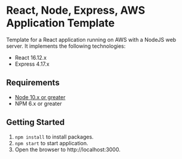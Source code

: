 # React, Node, Express, AWS Application Template

Template for a React application running on AWS with a NodeJS web server. It implements the following technologies:

* React 16.12.x
* Express 4.17.x

## Requirements

* [Node 10.x or greater](https://nodejs.org/en/download/)
* NPM 6.x or greater

## Getting Started

1) `npm install` to install packages.
2) `npm start` to start application.
3) Open the browser to http://localhost:3000.
